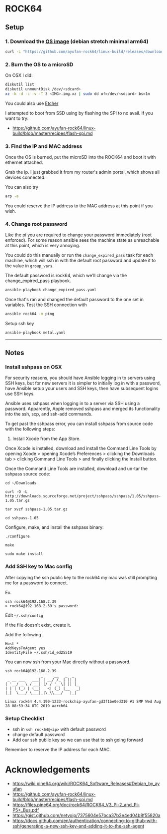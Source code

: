 # ROCK64

## Setup

### 1. Download the [OS image](https://github.com/ayufan-rock64/linux-build/releases/tag/0.9.14) (debian stretch minimal arm64)

```sh
curl -L "https://github.com/ayufan-rock64/linux-build/releases/download/0.9.14/stretch-minimal-rock64-0.9.14-1159-arm64.img.xz"
```

### 2. Burn the OS to a microSD

On OSX I did:

```sh
diskutil list
diskutil unmountDisk /dev/<sdcard>
xz -k -d -c -v -T 3 <IMG>.img.xz | sudo dd of=/dev/<sdcard> bs=1m
```

You could also use [Etcher](https://etcher.balena.io/)

I attempted to boot from SSD using by flashing the SPI to no avail. If you want to try:

- https://github.com/ayufan-rock64/linux-build/blob/master/recipes/flash-spi.md

### 3. Find the IP and MAC address

Once the OS is burned, put the microSD into the ROCK64 and boot it with ethernet attached.

Grab the ip. I just grabbed it from my router's admin portal, which shows all devices connected.

You can also try

```sh
arp -a
```

You could reserve the IP address to the MAC address at this point if you wish.

### 4. Change root password

Like the pi you are required to change your password immediately (root enforced).
For some reason ansible sees the machine state as unreachable at this point, which is very annoying.

You could do this manually or run the `change_expired_pass` task for each machine, which will ssh in with the
default root password and update it to the value in `group_vars`.

The default password is rock64, which we'll change via the change_expired_pass playbook.

```sh
ansible-playbook change_expired_pass.yaml
```

Once that's ran and changed the default password to the one set in variables.
Test the SSH connection with

```sh
ansible rock64 -m ping
```

Setup ssh key

```sh
ansible-playbook metal.yaml
```

---

## Notes

### Install sshpass on OSX

For security reasons, you should have Ansible logging in to servers using SSH keys, but for new servers it is simpler to initially log in with a password, have Ansible setup your users and SSH keys, then have subsequent logins use SSH keys.

Ansible uses sshpass when logging in to a server via SSH using a password. Apparently, Apple removed sshpass and merged its functionality into the ssh, scp, and ssh-add commands.

To get past the sshpass error, you can install sshpass from source code with the following steps:

1. Install Xcode from the App Store.

Once Xcode is installed, download and install the Command Line Tools by opening Xcode > opening Xcode’s Preferences > clicking the Downloads tab > clicking Command Line Tools > and finally clicking the Install button.

Once the Command Line Tools are installed, download and un-tar the sshpass source code:

```
cd ~/Downloads

curl -O -L http://downloads.sourceforge.net/project/sshpass/sshpass/1.05/sshpass-1.05.tar.gz

tar xvzf sshpass-1.05.tar.gz

cd sshpass-1.05
```

Configure, make, and install the sshpass binary:

```
./configure

make

sudo make install
```

### Add SSH key to Mac config

After copying the ssh public key to the rock64 my mac was still prompting me for a password to connect.

Ex.

```
ssh rock64@192.168.2.39
> rock64@192.168.2.39's password:
```

Edit `~/.ssh/config`

If the file doesn't exist, create it.

Add the following

```
Host *
AddKeysToAgent yes
IdentityFile ~/.ssh/id_ed25519
```

You can now ssh from your Mac directly without a password.

```
ssh rock64@192.168.2.39
                _     __   _  _
 _ __ ___   ___| | __/ /_ | || |
| '__/ _ \ / __| |/ / '_ \| || |_
| | | (_) | (__|   <| (_) |__   _|
|_|  \___/ \___|_|\_\\___/   |_|

Linux rock64 4.4.190-1233-rockchip-ayufan-gd3f1be0ed310 #1 SMP Wed Aug 28 08:59:34 UTC 2019 aarch64
```

### Setup Checklist

- ssh in `ssh rock64@<ip>` with default password
- change default password
- Add our ssh public key so we can use that to ssh going forward

Remember to reserve the IP address for each MAC.

# Acknowledgements

- https://wiki.pine64.org/wiki/ROCK64_Software_Releases#Debian_by_ayufan
- https://github.com/ayufan-rock64/linux-build/blob/master/recipes/flash-spi.md
- https://files.pine64.org/doc/rock64/ROCK64_V3_Pi-2_and_Pi-P5+_Bus.pdf
- https://gist.github.com/netvoip/7375604e57bca37b3e4ed04b8f55820a
- https://docs.github.com/en/authentication/connecting-to-github-with-ssh/generating-a-new-ssh-key-and-adding-it-to-the-ssh-agent
